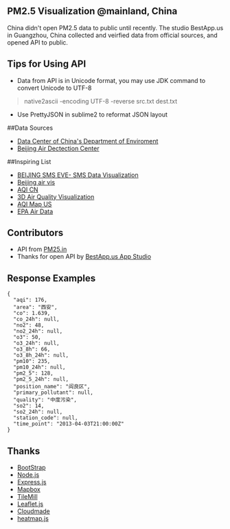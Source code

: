 ## PM2.5 Visualization @mainland, China

China didn't open PM2.5 data to public until recently. The studio BestApp.us in Guangzhou, China collected and veirfied data from official sources, and opened API to public.

## Tips for Using API
* Data from API is in Unicode format, you may use JDK command to convert Unicode to UTF-8 

>	native2ascii -encoding UTF-8 -reverse src.txt dest.txt

* Use PrettyJSON in sublime2 to reformat JSON layout

##Data Sources
* [Data Center of China's Department of Enviroment](http://datacenter.mep.gov.cn/)
* [Beijing Air Dectection Center](http://www.bjmemc.com.cn/)

##Inspiring List
* [BEIJING SMS EVE- SMS Data Visualization](https://vimeo.com/50247194)
* [Beijing air vis](http://scottcheng.github.io/bj-air-vis/)
* [AQI CN](http://aqicn.org/city/beijing/)
* [3D Air Quality Visualization](https://engineering.purdue.edu/purpl/level2/papers/Lu2009.pdf)
* [AQI Map US](http://www.wunderground.com/maps/us/2xAirQuality.html)
* [EPA Air Data](http://www.epa.gov/airdata/ad_basic.html)

## Contributors

* API from [PM25.in](http://pm25.in/api_doc)
* Thanks for open API by [BestApp.us App Studio](http://bestapp.us/)

## Response Examples

    {
      "aqi": 176,
      "area": "西安",
      "co": 1.639,
      "co_24h": null,
      "no2": 48,
      "no2_24h": null,
      "o3": 50,
      "o3_24h": null,
      "o3_8h": 66,
      "o3_8h_24h": null,
      "pm10": 235,
      "pm10_24h": null,
      "pm2_5": 128,
      "pm2_5_24h": null,
      "position_name": "阎良区",
      "primary_pollutant": null,
      "quality": "中度污染",
      "so2": 14,
      "so2_24h": null,
      "station_code": null,
      "time_point": "2013-04-03T21:00:00Z"
    }

## Thanks
* [BootStrap](http://twitter.github.io/bootstrap/)
* [Node.js](http://nodejs.org/)
* [Express.js](http://expressjs.com/)
* [Mapbox](http://mapbox.com/)
* [TileMill](http://mapbox.com/tilemill/)
* [Leaflet.js](http://leafletjs.com/)
* [Cloudmade](http://cloudmade.com/)
* [heatmap.js](http://www.patrick-wied.at/static/heatmapjs/index.html)
